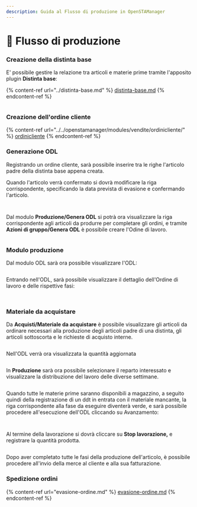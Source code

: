```yaml
---
description: Guida al Flusso di produzione in OpenSTAManager
---
```


# 🥽 Flusso di produzione

### Creazione della distinta base

E' possibile gestire la relazione tra articoli e materie prime tramite l'apposito plugin **Distinta base**:

{% content-ref url="../distinta-base.md" %}
[distinta-base.md](../distinta-base.md)
{% endcontent-ref %}

<figure><img src="../../.gitbook/assets/immagine (575).png" alt=""><figcaption></figcaption></figure>

### Creazione dell'ordine cliente

{% content-ref url="../../openstamanager/modules/vendite/ordinicliente/" %}
[ordinicliente](../../openstamanager/modules/vendite/ordinicliente/)
{% endcontent-ref %}

### Generazione ODL

Registrando un ordine cliente, sarà possibile inserire tra le righe l'articolo padre della distinta base appena creata.

Quando l'articolo verrà confermato si dovrà modificare la riga corrispondente, specificando la data prevista di evasione e confermando l'articolo.

<figure><img src="../../.gitbook/assets/immagine (589).png" alt=""><figcaption></figcaption></figure>

<figure><img src="../../.gitbook/assets/immagine (79).png" alt=""><figcaption></figcaption></figure>

Dal modulo **Produzione/Genera ODL** si potrà ora visualizzare la riga corrispondente agli articoli da produrre per completare gli ordini, e tramite **Azioni di gruppo/Genera ODL** è possibile creare l'Odine di lavoro.

<figure><img src="../../.gitbook/assets/immagine (378).png" alt=""><figcaption></figcaption></figure>

### Modulo produzione

Dal modulo ODL sarà ora possibile visualizzare l'ODL:

<figure><img src="../../.gitbook/assets/immagine (409).png" alt=""><figcaption></figcaption></figure>

Entrando nell'ODL, sarà possibile visualizzare il dettaglio dell'Ordine di lavoro e delle rispettive fasi:

<figure><img src="../../.gitbook/assets/immagine (574).png" alt=""><figcaption></figcaption></figure>

<figure><img src="../../.gitbook/assets/immagine (281).png" alt=""><figcaption></figcaption></figure>

### Materiale da acquistare

Da **Acquisti/Materiale da acquistare** è possibile visualizzare gli articoli da ordinare necessari alla produzione degli articoli padre di una distinta, gli articoli sottoscorta e le richieste di acquisto interne.

<figure><img src="../../.gitbook/assets/immagine (275).png" alt=""><figcaption></figcaption></figure>

Nell'ODL verrà ora visualizzata la quantità aggiornata

<figure><img src="../../.gitbook/assets/immagine (270).png" alt=""><figcaption></figcaption></figure>

In **Produzione** sarà ora possibile selezionare il reparto interessato e visualizzare la distribuzione del lavoro delle diverse settimane.

<figure><img src="../../.gitbook/assets/immagine (572).png" alt=""><figcaption></figcaption></figure>

Quando tutte le materie prime saranno disponibili a magazzino, a seguito quindi della registrazione di un ddt in entrata con il materiale mancante, la riga corrispondente alla fase da eseguire diventerà verde, e sarà possibile procedere all'esecuzione dell'ODL cliccando su Avanzamento:

<figure><img src="../../.gitbook/assets/immagine (627).png" alt=""><figcaption></figcaption></figure>

<figure><img src="../../.gitbook/assets/immagine (407).png" alt=""><figcaption></figcaption></figure>

Al termine della lavorazione si dovrà cliccare su **Stop lavorazione,** e registrare la quantità prodotta.

<figure><img src="../../.gitbook/assets/immagine (576).png" alt=""><figcaption></figcaption></figure>

Dopo aver completato tutte le fasi della produzione dell'articolo, è possibile procedere all'invio della merce al cliente e alla sua fatturazione.

### Spedizione ordini

{% content-ref url="evasione-ordine.md" %}
[evasione-ordine.md](evasione-ordine.md)
{% endcontent-ref %}
